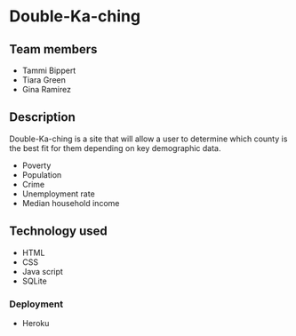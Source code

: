 # Double-Ka-ching
## Team members
- Tammi Bippert
- Tiara Green
- Gina Ramirez

## Description
Double-Ka-ching is a site that will allow a user to determine which county is the best fit for them depending on key demographic data.
 - Poverty
 - Population
 - Crime
 - Unemployment rate
 - Median household income
 
 ## Technology used

 - HTML
 - CSS
 - Java script
 - SQLite
 
 ### Deployment
 - Heroku
